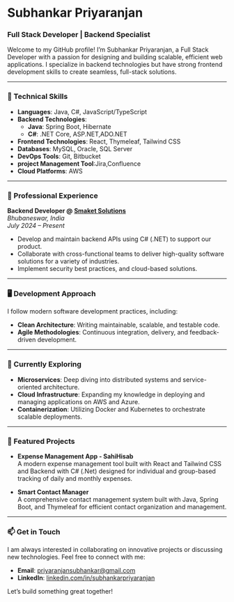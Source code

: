 # Subhankar Priyaranjan

### Full Stack Developer | Backend Specialist

Welcome to my GitHub profile! I’m Subhankar Priyaranjan, a Full Stack Developer with a passion for designing and building scalable, efficient web applications. I specialize in backend technologies but have strong frontend development skills to create seamless, full-stack solutions.

---

### 🔧 Technical Skills

- **Languages**: Java, C#, JavaScript/TypeScript
- **Backend Technologies**: 
  - **Java**: Spring Boot, Hibernate
  - **C#**: .NET Core, ASP.NET,ADO.NET
- **Frontend Technologies**: React, Thymeleaf, Tailwind CSS
- **Databases**: MySQL, Oracle, SQL Server
- **DevOps Tools**:  Git, Bitbucket
- **project Management Tool**:Jira,Confluence
- **Cloud Platforms**: AWS

---

### 🏢 Professional Experience

**Backend Developer @ [Smaket Solutions](https://smaket.ai)**  
_Bhubaneswar, India_  
*July 2024 – Present*

- Develop and maintain backend APIs using  C# (.NET) to support our product.
- Collaborate with cross-functional teams to deliver high-quality software solutions for a variety of industries.
- Implement security best practices, and cloud-based solutions.

---

### 🖥️ Development Approach

I follow modern software development practices, including:

- **Clean Architecture**: Writing maintainable, scalable, and testable code.
- **Agile Methodologies**: Continuous integration, delivery, and feedback-driven development.


---

### 🌱 Currently Exploring

- **Microservices**: Deep diving into distributed systems and service-oriented architecture.
- **Cloud Infrastructure**: Expanding my knowledge in deploying and managing applications on AWS and Azure.
- **Containerization**: Utilizing Docker and Kubernetes to orchestrate scalable deployments.

---

### 🚀 Featured Projects

- **Expense Management App - SahiHisab**  
  A modern expense management tool built with React and Tailwind CSS and Backend with C# (.Net) designed for individual and group-based tracking of daily and monthly expenses.

- **Smart Contact Manager**  
  A comprehensive contact management system built with Java, Spring Boot, and Thymeleaf for efficient contact organization and management.

---

### 📫 Get in Touch

I am always interested in collaborating on innovative projects or discussing new technologies. Feel free to connect with me:

- **Email**: priyaranjansubhankar@gmail.com
- **LinkedIn**: [linkedin.com/in/subhankarpriyaranjan](https://www.linkedin.com/in/subhankarpriyaranjan)

Let’s build something great together!
